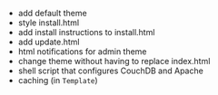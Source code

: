 - add default theme
- style install.html
- add install instructions to install.html
- add update.html
- html notifications for admin theme
- change theme without having to replace index.html
- shell script that configures CouchDB and Apache
- caching (in `Template`)
